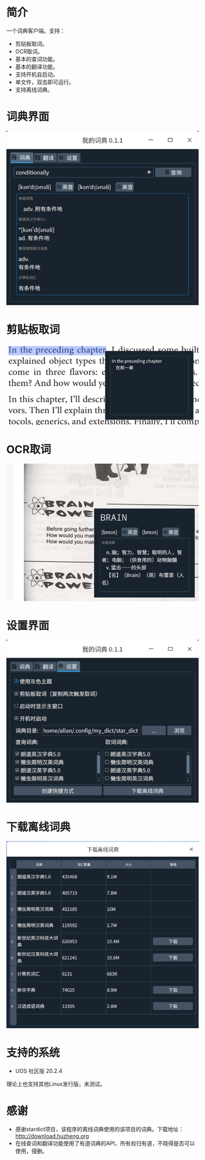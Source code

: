 # 简介

一个词典客户端。支持：

- 剪贴板取词。
- OCR取词。
- 基本的查词功能。
- 基本的翻译功能。
- 支持开机自启动。
- 单文件，双击即可运行。
- 支持离线词典。



# 词典界面

![截图_我的词典_20211017225135](readme.assets/%E6%88%AA%E5%9B%BE_%E6%88%91%E7%9A%84%E8%AF%8D%E5%85%B8_20211017225135.png)



# 剪贴板取词

![截图_选择区域_20211007210818](readme.assets/%E6%88%AA%E5%9B%BE_%E9%80%89%E6%8B%A9%E5%8C%BA%E5%9F%9F_20211007210818.png)

# OCR取词

![grab.png](readme.assets/grab.png)

# 设置界面

![截图_我的词典_20211010210806](readme.assets/%E6%88%AA%E5%9B%BE_%E6%88%91%E7%9A%84%E8%AF%8D%E5%85%B8_20211010210806.png)

# 下载离线词典

![截图_我的词典_20211017224601](readme.assets/%E6%88%AA%E5%9B%BE_%E6%88%91%E7%9A%84%E8%AF%8D%E5%85%B8_20211017224601.png)

# 支持的系统

- UOS 社区版 20.2.4

理论上也支持其他Linux发行版，未测试。

# 感谢

- 感谢stardict项目，该程序的离线词典使用的该项目的词典。下载地址：http://download.huzheng.org
- 在线查词和翻译功能使用了有道词典的API，所有权归有道，不晓得是否可以使用，侵删。
